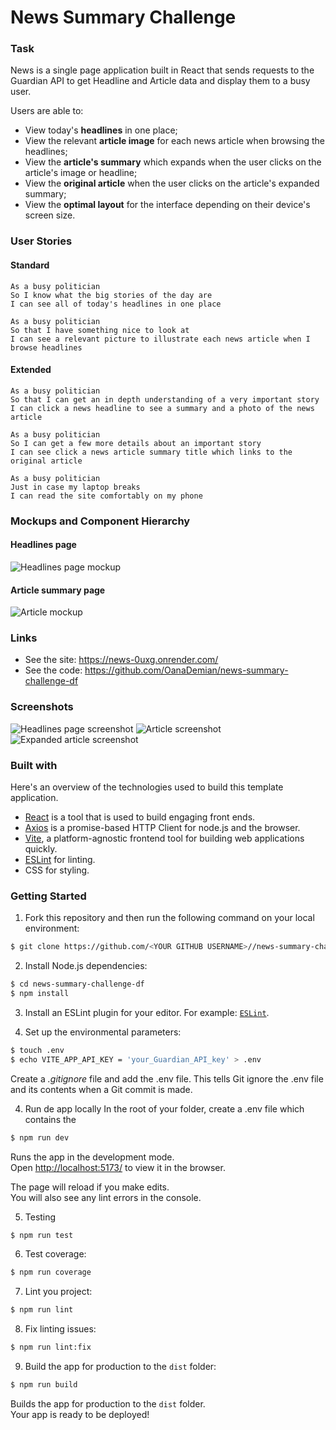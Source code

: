# News Summary Challenge

### Task

News is a single page application built in React that sends requests to the Guardian API to get Headline and Article data and display them to a busy user. 

Users are able to:

- View today's **headlines** in one place;
- View the relevant **article image** for each news article when browsing the headlines;
- View the **article's summary** which expands when the user clicks on the article's image or headline;
- View the **original article** when the user clicks on the article's expanded summary;
- View the **optimal layout** for the interface depending on their device's screen size.

### User Stories

#### Standard
```
As a busy politician
So I know what the big stories of the day are
I can see all of today's headlines in one place
```

```
As a busy politician
So that I have something nice to look at
I can see a relevant picture to illustrate each news article when I browse headlines
```

#### Extended

```
As a busy politician
So that I can get an in depth understanding of a very important story
I can click a news headline to see a summary and a photo of the news article
```

```
As a busy politician
So I can get a few more details about an important story
I can see click a news article summary title which links to the original article
```

```
As a busy politician
Just in case my laptop breaks
I can read the site comfortably on my phone
```

### Mockups and Component Hierarchy

#### Headlines page

![Headlines page mockup](/images/news-summary-project-headlines-page-mockup-and-component-hierarchy)

#### Article summary page

![Article mockup](/images/news-summary-project-article-mockup.png)

### Links
- See the site: https://news-0uxg.onrender.com/
- See the code: https://github.com/OanaDemian/news-summary-challenge-df

### Screenshots
![Headlines page screenshot](/src/assets/news-summary-project-headlines-page.png)
![Article screenshot](/src/assets/news-article-headline-image.png)
![Expanded article screenshot](/src/assets/news-summary-project-expanded-summary.png)

### Built with

Here's an overview of the technologies used to build this template application.

- [React](https://reactjs.org/) is a tool that is used to build engaging front ends. 
- [Axios](https://axios-http.com/) is a promise-based HTTP Client for node.js and the browser. 
- [Vite](https://vitejs.dev/), a platform-agnostic frontend tool for building web applications quickly.
- [ESLint](https://eslint.org) for linting.
- CSS for styling.

### Getting Started 
1. Fork this repository and then run the following command on your local environment:

```bash
$ git clone https://github.com/<YOUR GITHUB USERNAME>//news-summary-challenge-df.git && cd /news-summary-challenge-df
```

2. Install Node.js dependencies:

```bash
$ cd news-summary-challenge-df
$ npm install
```

3. Install an ESLint plugin for your editor. For example: [`ESLint`](https://eslint.org/).

4. Set up the environmental parameters:

```bash
$ touch .env
$ echo VITE_APP_API_KEY = 'your_Guardian_API_key' > .env
```

Create a _.gitignore_ file and add the .env file. This tells Git ignore the .env file and its contents when a Git commit is made.

4. Run de app locally
In the root of your folder, create a .env file which contains the 
```bash
$ npm run dev
```

Runs the app in the development mode.\
Open [ http://localhost:5173/]( http://localhost:5173/) to view it in the browser.

The page will reload if you make edits.\
You will also see any lint errors in the console.

5. Testing 

```bash
$ npm run test
```

6. Test coverage:

```bash
$ npm run coverage
```

7. Lint you project:

```bash
$ npm run lint
```

8. Fix linting issues:

```bash
$ npm run lint:fix
```
9. Build the app for production to the `dist` folder:

```bash
$ npm run build
```

Builds the app for production to the `dist` folder.\
Your app is ready to be deployed!


